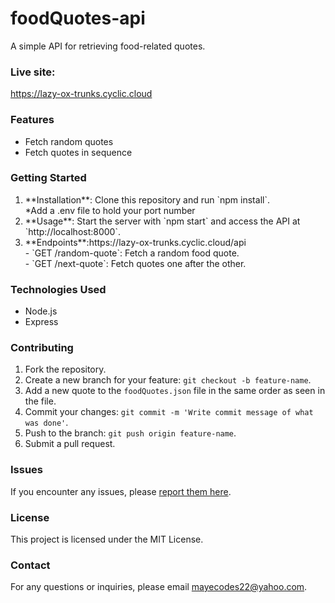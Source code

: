 # foodQuotes-api

<p>A simple API for retrieving food-related quotes.</p>

### Live site:
https://lazy-ox-trunks.cyclic.cloud

### Features
* Fetch random quotes
* Fetch quotes in sequence

### Getting Started
<ol>
<li>
  **Installation**: Clone this repository and run `npm install`.
</li>
  *Add a .env file to hold your port number
<li>
  **Usage**: Start the server with `npm start` and access the API at `http://localhost:8000`.
</li>
<li>
  **Endpoints**:https://lazy-ox-trunks.cyclic.cloud/api
</li>
   - `GET /random-quote`: Fetch a random food quote.
  <br>
   - `GET /next-quote`: Fetch quotes one after the other.
  
</ol>

### Technologies Used

- Node.js
- Express

### Contributing

1. Fork the repository.
2. Create a new branch for your feature: `git checkout -b feature-name`.
3. Add a new quote to the `foodQuotes.json` file in the same order as seen in the file.
4. Commit your changes: `git commit -m 'Write commit message of what was done'`.
5. Push to the branch: `git push origin feature-name`.
6. Submit a pull request.

### Issues

If you encounter any issues, please [report them here](https://github.com/CodingLady22/foodQuotes-api/issues).

### License

This project is licensed under the MIT License.

### Contact

For any questions or inquiries, please email mayecodes22@yahoo.com.
